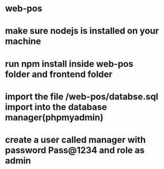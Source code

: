 # web-pos
# make sure nodejs is installed on your machine
# run npm install inside web-pos folder and frontend folder
# import the file /web-pos/databse.sql import into the database manager(phpmyadmin)
# create a user called manager with password Pass@1234 and role as admin
